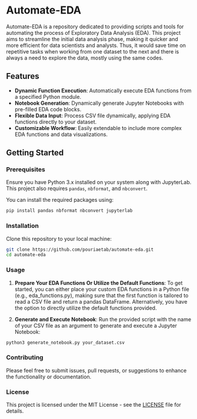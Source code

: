 # Automate-EDA

Automate-EDA is a repository dedicated to providing scripts and tools for automating the process of Exploratory Data Analysis (EDA). This project aims to streamline the initial data analysis phase, making it quicker and more efficient for data scientists and analysts. Thus, it would save time on repetitive tasks when working from one dataset to the next and there is always a need to explore the data, mostly using the same codes.

## Features

- **Dynamic Function Execution**: Automatically execute EDA functions from a specified Python module.
- **Notebook Generation**: Dynamically generate Jupyter Notebooks with pre-filled EDA code blocks.
- **Flexible Data Input**: Process CSV file dynamically, applying EDA functions directly to your dataset.
- **Customizable Workflow**: Easily extendable to include more complex EDA functions and data visualizations.

## Getting Started

### Prerequisites

Ensure you have Python 3.x installed on your system along with JupyterLab. This project also requires `pandas`, `nbformat`, and `nbconvert`.

You can install the required packages using:

```bash
pip install pandas nbformat nbconvert jupyterlab
```
### Installation
Clone this repository to your local machine:
```bash
git clone https://github.com/pouriaetab/automate-eda.git
cd automate-eda
```
### Usage
1. **Prepare Your EDA Functions Or Utilize the Default Functions**: To get started, you can either place your custom EDA functions in a Python file (e.g., eda_functions.py), making sure that the first function is tailored to read a CSV file and return a pandas DataFrame. Alternatively, you have the option to directly utilize the default functions provided.

2. **Generate and Execute Notebook**: Run the provided script with the name of your CSV file as an argument to generate and execute a Jupyter Notebook:

```bash
python3 generate_notebook.py your_dataset.csv
```

### Contributing
Please feel free to submit issues, pull requests, or suggestions to enhance the functionality or documentation.

### License
This project is licensed under the MIT License - see the [LICENSE](LICENSE) file for details.






